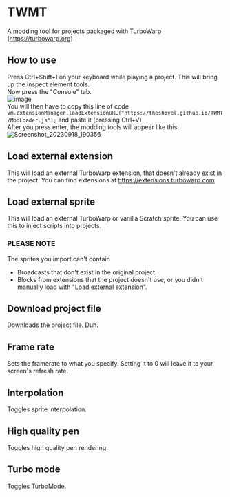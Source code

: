 # TWMT
A modding tool for projects packaged with TurboWarp (https://turbowarp.org)

## How to use
Press Ctrl+Shift+I on your keyboard while playing a project. This will bring up the inspect element tools.  
Now press the "Console" tab.  
![image](https://github.com/TheShovel/TWMT/assets/68913917/63a30f17-dffc-4621-a293-ddf2a2e1b9a4)  
You will then have to copy this line of code ```vm.extensionManager.loadExtensionURL("https://theshovel.github.io/TWMT/ModLoader.js");``` and paste it (pressing Ctrl+V)  
After you press enter, the modding tools will appear like this  
![Screenshot_20230918_190356](https://github.com/TheShovel/TWMT/assets/68913917/fc1ccbeb-7717-44e5-8f98-f3f601b9d85a)
## Load external extension
This will load an external TurboWarp extension, that doesn't already exist in the project. You can find extensions at https://extensions.turbowarp.com
## Load external sprite
This will load an external TurboWarp or vanilla Scratch sprite. You can use this to inject scripts into projects.
### PLEASE NOTE
The sprites you import can't contain
- Broadcasts that don't exist in the original project.
- Blocks from extensions that the project doesn't use, or you didn't manually load with "Load external extension".
## Download project file
Downloads the project file. Duh.
## Frame rate
Sets the framerate to what you specify. Setting it to 0 will leave it to your screen's refresh rate.
## Interpolation
Toggles sprite interpolation.
## High quality pen
Toggles high quality pen rendering.
## Turbo mode
Toggles TurboMode.
